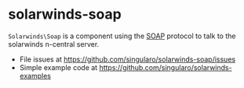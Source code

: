 # solarwinds-soap

`Solarwinds\Soap` is a component using the [SOAP](http://en.wikipedia.org/wiki/SOAP)
protocol to talk to the solarwinds n-central server.

- File issues at https://github.com/singularo/solarwinds-soap/issues
- Simple example code at https://github.com/singularo/solarwinds-examples
